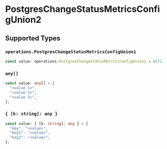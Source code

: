# PostgresChangeStatusMetricsConfigUnion2


## Supported Types

### `operations.PostgresChangeStatusMetricsConfigUnion1`

```typescript
const value: operations.PostgresChangeStatusMetricsConfigUnion1 = 6571.09;
```

### `any[]`

```typescript
const value: any[] = [
  "<value 1>",
  "<value 2>",
  "<value 3>",
];
```

### `{ [k: string]: any }`

```typescript
const value: { [k: string]: any } = {
  "key": "<value>",
  "key1": "<value>",
  "key2": "<value>",
};
```

